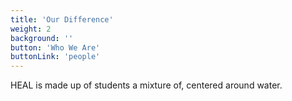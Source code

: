```yaml
---
title: 'Our Difference'
weight: 2
background: ''
button: 'Who We Are'
buttonLink: 'people'
---
```


HEAL is made up of students a mixture of, centered around water.
